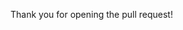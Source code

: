 Thank you for opening the pull request!

<!--
Are you closing any issues? Please make sure to write below:

Closes #ISSUE_NUMBER
-->
